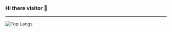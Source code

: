 ### Hi there visitor 👋


<hr>

  ![Top Langs](https://github-readme-stats.vercel.app/api/top-langs/?username=bhatara007&layout=compact)


